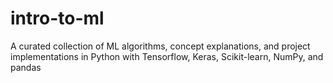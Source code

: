 # intro-to-ml
A curated collection of ML algorithms, concept explanations, and project implementations in Python with Tensorflow, Keras, Scikit-learn, NumPy, and pandas
